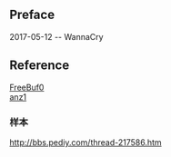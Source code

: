 

## Preface

2017-05-12 -- WannaCry

## Reference
[FreeBuf0](http://www.freebuf.com/vuls/134602.html)<br>
[anz1](https://securingtomorrow.mcafee.com/mcafee-labs/analysis-wannacry-ransomware/)

### 样本

http://bbs.pediy.com/thread-217586.htm
